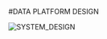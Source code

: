 #DATA PLATFORM DESIGN

![SYSTEM_DESIGN](https://user-images.githubusercontent.com/69304233/182819671-ff0f1b67-a3b1-4bef-a0bf-2231eaaab06f.PNG)
